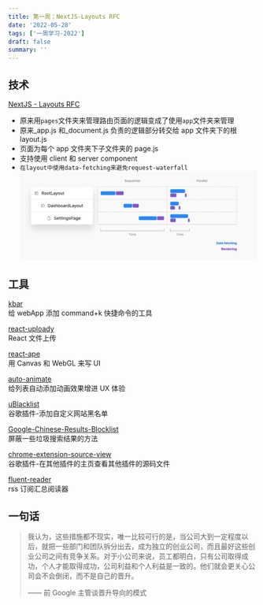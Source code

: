 ```yaml
---
title: 第一周：NextJS-Layouts RFC
date: '2022-05-28'
tags: ['一周学习-2022']
draft: false
summary: ''
---
```


## 技术

[NextJS - Layouts RFC](https://nextjs.org/blog/layouts-rfc#route-segments)

- 原来用`pages`文件夹来管理路由页面的逻辑变成了使用`app`文件夹来管理
- 原来\_app.js 和\_document.js 负责的逻辑部分转交给 app 文件夹下的根 layout.js
- 页面为每个 app 文件夹下子文件夹的 page.js
- 支持使用 client 和 server component
- `在layout中使用data-fetching来避免request-waterfall`
  ![parallel](https://raw.githubusercontent.com/klaaay/pbed/main/uPic/0jTq3J.jpg)

## 工具

[kbar](https://github.com/timc1/kbar)  
给 webApp 添加 command+k 快捷命令的工具

[react-uploady](https://github.com/rpldy/react-uploady)  
React 文件上传

[react-ape](https://github.com/raphamorim/react-ape)  
用 Canvas 和 WebGL 来写 UI

[auto-animate](https://github.com/formkit/auto-animate)  
给列表自动添加动画效果增进 UX 体验

[uBlacklist](https://chrome.google.com/webstore/detail/ublacklist/pncfbmialoiaghdehhbnbhkkgmjanfhe)  
谷歌插件-添加自定义网站黑名单

[Google-Chinese-Results-Blocklist](https://github.com/cobaltdisco/Google-Chinese-Results-Blocklist)  
屏蔽一些垃圾搜索结果的方法

[chrome-extension-source-view](https://chrome.google.com/webstore/detail/chrome-extension-source-v/jifpbeccnghkjeaalbbjmodiffmgedin/related)  
谷歌插件-在其他插件的主页查看其他插件的源码文件

[fluent-reader](https://github.com/yang991178/fluent-reader)  
rss 订阅汇总阅读器

## 一句话

> 我认为，这些措施都不现实，唯一比较可行的是，当公司大到一定程度以后，就把一些部门和团队拆分出去，成为独立的创业公司，而且最好这些创业公司之间有竞争关系。对于小公司来说，员工都明白，只有公司取得成功，个人才能取得成功，公司利益和个人利益是一致的。他们就会更关心公司会不会倒闭，而不是自己的晋升。
>
> —— 前 Google 主管谈晋升导向的模式
